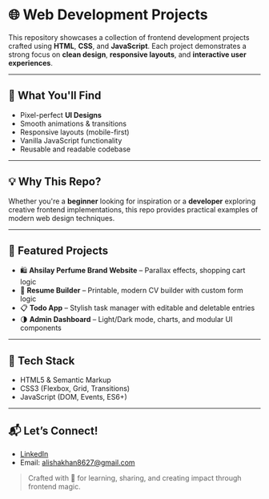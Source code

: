 # 🌐 Web Development Projects

This repository showcases a collection of frontend development projects crafted using **HTML**, **CSS**, and **JavaScript**. Each project demonstrates a strong focus on **clean design**, **responsive layouts**, and **interactive user experiences**.

---

## 🎨 What You'll Find

- Pixel-perfect **UI Designs**
- Smooth animations & transitions
- Responsive layouts (mobile-first)
- Vanilla JavaScript functionality
- Reusable and readable codebase

---

## 💡 Why This Repo?

Whether you're a **beginner** looking for inspiration or a **developer** exploring creative frontend implementations, this repo provides practical examples of modern web design techniques.

---

## 📁 Featured Projects

- 🛍️ **Ahsilay Perfume Brand Website** – Parallax effects, shopping cart logic
- 🧾 **Resume Builder** – Printable, modern CV builder with custom form logic
- 📋 **Todo App** – Stylish task manager with editable and deletable entries
- 🌗 **Admin Dashboard** – Light/Dark mode, charts, and modular UI components

---

## 🔧 Tech Stack

- HTML5 & Semantic Markup  
- CSS3 (Flexbox, Grid, Transitions)  
- JavaScript (DOM, Events, ES6+)  

---

## 📬 Let’s Connect!

- [LinkedIn](https://www.linkedin.com/in/alisha-khan)
- Email: alishakhan8627@gmail.com

> Crafted with 💖 for learning, sharing, and creating impact through frontend magic.
